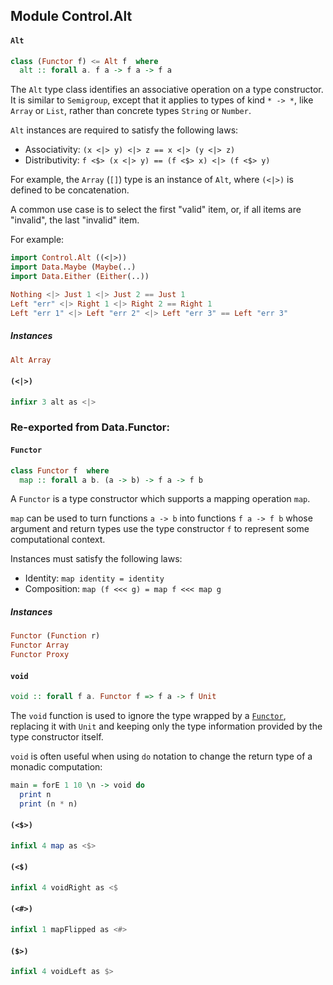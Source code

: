 ## Module Control.Alt

#### `Alt`

``` purescript
class (Functor f) <= Alt f  where
  alt :: forall a. f a -> f a -> f a
```

The `Alt` type class identifies an associative operation on a type
constructor.  It is similar to `Semigroup`, except that it applies to
types of kind `* -> *`, like `Array` or `List`, rather than concrete types
`String` or `Number`.

`Alt` instances are required to satisfy the following laws:

- Associativity: `(x <|> y) <|> z == x <|> (y <|> z)`
- Distributivity: `f <$> (x <|> y) == (f <$> x) <|> (f <$> y)`

For example, the `Array` (`[]`) type is an instance of `Alt`, where
`(<|>)` is defined to be concatenation.

A common use case is to select the first "valid" item, or, if all items
are "invalid", the last "invalid" item.

For example:

```purescript
import Control.Alt ((<|>))
import Data.Maybe (Maybe(..)
import Data.Either (Either(..))

Nothing <|> Just 1 <|> Just 2 == Just 1
Left "err" <|> Right 1 <|> Right 2 == Right 1
Left "err 1" <|> Left "err 2" <|> Left "err 3" == Left "err 3"
```

##### Instances
``` purescript
Alt Array
```

#### `(<|>)`

``` purescript
infixr 3 alt as <|>
```


### Re-exported from Data.Functor:

#### `Functor`

``` purescript
class Functor f  where
  map :: forall a b. (a -> b) -> f a -> f b
```

A `Functor` is a type constructor which supports a mapping operation
`map`.

`map` can be used to turn functions `a -> b` into functions
`f a -> f b` whose argument and return types use the type constructor `f`
to represent some computational context.

Instances must satisfy the following laws:

- Identity: `map identity = identity`
- Composition: `map (f <<< g) = map f <<< map g`

##### Instances
``` purescript
Functor (Function r)
Functor Array
Functor Proxy
```

#### `void`

``` purescript
void :: forall f a. Functor f => f a -> f Unit
```

The `void` function is used to ignore the type wrapped by a
[`Functor`](#functor), replacing it with `Unit` and keeping only the type
information provided by the type constructor itself.

`void` is often useful when using `do` notation to change the return type
of a monadic computation:

```purescript
main = forE 1 10 \n -> void do
  print n
  print (n * n)
```

#### `(<$>)`

``` purescript
infixl 4 map as <$>
```

#### `(<$)`

``` purescript
infixl 4 voidRight as <$
```

#### `(<#>)`

``` purescript
infixl 1 mapFlipped as <#>
```

#### `($>)`

``` purescript
infixl 4 voidLeft as $>
```

